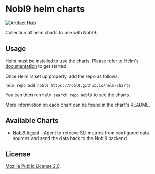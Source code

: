 # Nobl9 helm charts

[![Artifact Hub](https://img.shields.io/endpoint?url=https://artifacthub.io/badge/repository/nobl9)](https://artifacthub.io/packages/search?repo=nobl9)

Collection of helm charts to use with Nobl9.

## Usage

[Helm](https://helm.sh) must be installed to use the charts.
Please refer to Helm's [documentation](https://helm.sh/docs/) to get started.

Once Helm is set up properly, add the repo as follows:

```console
helm repo add nobl9 https://nobl9.github.io/helm-charts
```

You can then run `helm search repo nobl9` to see the charts.

More information on each chart can be found in the chart's README.

## Available Charts
- [Nobl9 Agent](https://github.com/nobl9/helm-charts/tree/main/charts/nobl9-agent) - Agent to retrieve SLI metrics from configured data sources and send the data back to the Nobl9 backend.

## License

[Mozilla Public License 2.0](https://github.com/nobl9/helm-charts/blob/main/LICENSE).
